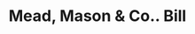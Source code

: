 ---
doi: 10.7916/D8C267MC
date_other: '1884'
date_other_textual: '1884'
form: printed ephemera
genre:
- Invoices
name:
- Mead, Mason & Co.
object_in_context_url: https://biggert.cul.columbia.edu/items/view/ave_biggert_01635
subject_hierarchical_geographic:
- Lebanon, New Hampshire, United States
subject_name:
- Mead, Mason & Co.
title: Mead, Mason & Co.. Bill
sort_title: Mead, Mason & Co.. Bill
call_number: ave_biggert_01635
coordinates:
- 43.64222222222222,-72.25166666666667
pid: ave_biggert_01635
identifiers: ave_biggert_01635
thumbnail: false
permalink: /biggert/ave_biggert_01635/
layout: iiif-image-page
---